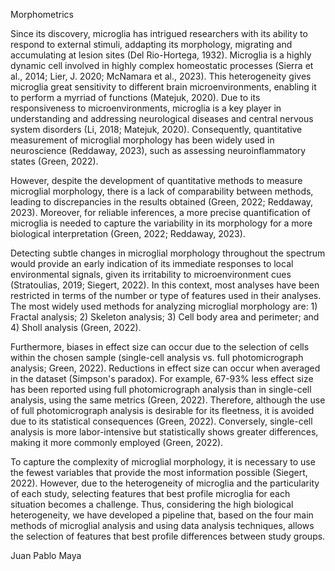 Morphometrics

Since its discovery, microglia has intrigued researchers with its ability to respond to external stimuli, addapting its morphology, 
migrating and accumulating at lesion sites (Del Rio-Hortega, 1932). Microglia is a highly dynamic cell involved in highly complex 
homeostatic processes (Sierra et al., 2014; Lier, J. 2020; McNamara et al., 2023). This heterogeneity gives microglia great sensitivity
to different brain microenvironments, enabling it to perform a myrriad of functions (Matejuk, 2020). Due to its responsiveness to 
microenvironments, microglia is a key player in understanding and addressing neurological diseases and central nervous system 
disorders (Li, 2018; Matejuk, 2020). Consequently, quantitative measurement of microglial morphology has been widely used in 
neuroscience (Reddaway, 2023), such as assessing neuroinflammatory states (Green, 2022).

However, despite the development of quantitative methods to measure microglial morphology, there is a lack of comparability between
methods, leading to discrepancies in the results obtained (Green, 2022; Reddaway, 2023). Moreover, for reliable inferences, a more
precise quantification of microglia is needed to capture the variability in its morphology for a more biological interpretation 
(Green, 2022; Reddaway, 2023).

Detecting subtle changes in microglial morphology throughout the spectrum would provide an early indication of its immediate responses to
local environmental signals, given its irritability to microenvironment cues (Stratoulias, 2019; Siegert, 2022). In this context, most 
analyses have been restricted in terms of the number or type of features used in their analyses. The most widely used methods for analyzing
microglial morphology are: 1) Fractal analysis; 2) Skeleton analysis; 3) Cell body area and perimeter; and 4) Sholl analysis (Green, 2022).

Furthermore, biases in effect size can occur due to the selection of cells within the chosen sample (single-cell analysis vs. full photomicrograph
analysis; Green, 2022). Reductions in effect size can occur when averaged in the dataset (Simpson's paradox). For example, 67-93% less effect size
has been reported using full photomicrograph analysis than in single-cell analysis, using the same metrics (Green, 2022). Therefore, although 
the use of full photomicrograph analysis is desirable for its fleetness, it is avoided due to its statistical consequences (Green, 2022). 
Conversely, single-cell analysis is more labor-intensive but statistically shows greater differences, making it more commonly employed (Green, 2022).

To capture the complexity of microglial morphology, it is necessary to use the fewest variables that provide the most information possible 
(Siegert, 2022). However, due to the heterogeneity of microglia and the particularity of each study, selecting features that best profile microglia
for each situation becomes a challenge. Thus, considering the high biological heterogeneity, we have developed a pipeline that, based on the 
four main methods of microglial analysis and using data analysis techniques, allows the selection of features that best profile differences between 
study groups.

Juan Pablo Maya
